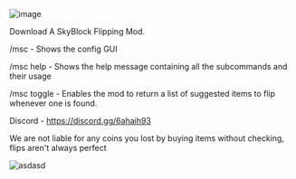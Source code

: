 ![image](https://user-images.githubusercontent.com/103678413/163500519-6172e958-e81c-43a0-9469-1ada36234eef.png)

Download
A SkyBlock Flipping Mod.

/msc - Shows the config GUI

/msc help - Shows the help message containing all the subcommands and their usage

/msc toggle - Enables the mod to return a list of suggested items to flip whenever one is found.

Discord - https://discord.gg/6ahaih93

We are not liable for any coins you lost by buying items without checking, flips aren't always perfect


![asdasd](https://user-images.githubusercontent.com/103678413/163501043-0bd6431f-808f-471c-a2d3-4837e3732968.png)
